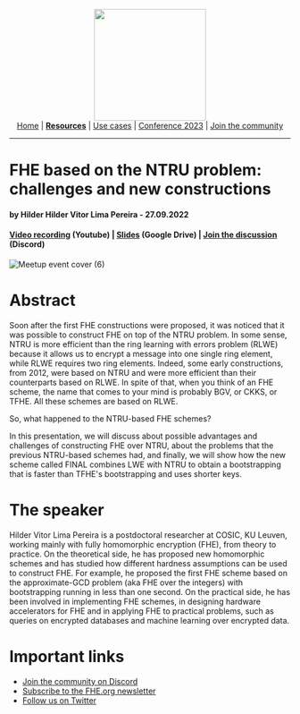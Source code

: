 <!-- Main header navigation -->
<p align="center">
  <img width="200" src="https://user-images.githubusercontent.com/5758427/180978488-db825482-5a58-4c7c-9589-c494a6f0be04.png"><br/>
  <a href="https://fhe-org.github.io">Home</a> | <a href="https://fhe-org.github.io/resources"><b>Resources</b></a> | <a href="https://fhe-org.github.io/use-cases">Use cases</a> | <a href="https://fhe-org.github.io/conferences/conference-2023/home">Conference 2023</a> | <a href="https://fhe-org.github.io/community">Join the community</a>
</p>
<hr/>
<!-- /Main header navigation -->

# FHE based on the NTRU problem: challenges and new constructions
#### by Hilder Hilder Vitor Lima Pereira - 27.09.2022
#### <a href="https://www.youtube.com/watch?v=6-SXi6VSxck">Video recording</a> (Youtube) | <a href="https://drive.google.com/file/d/1m4TUL5zT15gbrSlRWL4GP0FfjeJ6IqzM/view?usp=sharing">Slides</a> (Google Drive) | <a href="https://discord.fhe.org">Join the discussion</a> (Discord)
![Meetup event cover (6)](https://user-images.githubusercontent.com/5758427/193014997-bba0b6f2-050c-484b-a009-8dd4de32e1ec.png)


# Abstract
Soon after the first FHE constructions were proposed, it was noticed that it was possible to construct FHE on top of the NTRU problem. In some sense, NTRU is more efficient than the ring learning with errors problem (RLWE) because it allows us to encrypt a message into one single ring element, while RLWE requires two ring elements. Indeed, some early constructions, from 2012, were based on NTRU and were more efficient than their counterparts based on RLWE. In spite of that, when you think of an FHE scheme, the name that comes to your mind is probably BGV, or CKKS, or TFHE. All these schemes are based on RLWE.

So, what happened to the NTRU-based FHE schemes?

In this presentation, we will discuss about possible advantages and challenges of constructing FHE over NTRU, about the problems that the previous NTRU-based schemes had, and finally, we will show how the new scheme called FINAL combines LWE with NTRU to obtain a bootstrapping that is faster than TFHE's bootstrapping and uses shorter keys.

# The speaker
Hilder Vitor Lima Pereira is a postdoctoral researcher at COSIC, KU Leuven, working mainly with fully homomorphic encryption (FHE), from theory to practice. On the theoretical side, he has proposed new homomorphic schemes and has studied how different hardness assumptions can be used to construct FHE. For example, he proposed the first FHE scheme based on the approximate-GCD problem (aka FHE over the integers) with bootstrapping running in less than one second. On the practical side, he has been involved in implementing FHE schemes, in designing hardware accelerators for FHE and in applying FHE to practical problems, such as queries on encrypted databases and machine learning over encrypted data.

# Important links
- <a href="https://discord.fhe.org">Join the community on Discord</a>
- <a href="https://fheorg.substack.com">Subscribe to the FHE.org newsletter</a>
- <a href="https://twitter.com/fhe_org">Follow us on Twitter</a>
